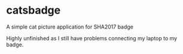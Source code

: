 # catsbadge
A simple cat picture application for SHA2017 badge

Highly unfinished as I still have problems connecting my laptop to my badge.
